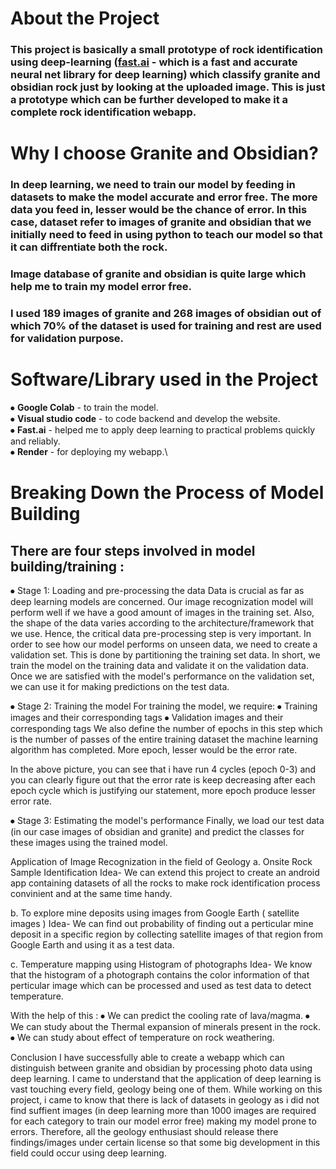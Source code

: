 
# About the Project

### This project is basically a small prototype of rock identification using deep-learning ([fast.ai](https://www.fast.ai) - which is a fast and accurate neural net library for deep learning) which classify granite and obsidian rock just by looking at the uploaded image. This is just a prototype which can be further developed to make it a complete rock identification webapp.

# Why I choose Granite and Obsidian?

### In deep learning, we need to train our model by feeding in datasets to make the model accurate and error free. The more data you feed in, lesser would be the chance of error. In this case, dataset refer to images of granite and obsidian that we initially need to feed in using python to teach our model so that it can diffrentiate both the rock.
### Image database of granite and obsidian is quite large which help me to train my model error free. 
### I used 189 images of granite and 268 images of obsidian out of which 70% of the dataset is used for training and rest are used for validation purpose.

# Software/Library used in the Project
⦁	**Google Colab** - to train the model.\
⦁	**Visual studio code** - to code backend and develop the website.\
⦁	 **Fast.ai** - helped me to apply deep learning to practical problems quickly and reliably.\
⦁	**Render** - for deploying my webapp.\

# Breaking Down the Process of Model Building

## **There are four steps involved in model building/training :**

⦁	Stage 1: Loading and pre-processing the data
Data is crucial as far as deep learning models are concerned. Our image recognization model will perform well if we have a good amount of images in the training set. Also, the shape of the data varies according to the architecture/framework that we use.
Hence, the critical data pre-processing step is very important.
In order to see how our model performs on unseen data, we need to create a validation set. This is done by partitioning the training set data.
In short, we train the model on the training data and validate it on the validation data. Once we are satisfied with the model's performance on the validation set, we can use it for making predictions on the test data. 
 
⦁	Stage 2: Training the model
For training the model, we require:
⦁	Training images and their corresponding tags
⦁	Validation images and their corresponding tags 
We also define the number of epochs in this step which is the number of passes of the entire training dataset the machine learning algorithm has completed. More epoch, lesser would be the error rate.
 
In the above picture, you can see that i have run 4 cycles (epoch 0-3) and you can clearly figure out that the error rate is keep decreasing after each epoch cycle which is justifying our statement, more epoch produce lesser error rate.

⦁	Stage 3: Estimating the model's performance
Finally, we load our test data (in our case images of obsidian and granite) and predict the classes for these images using the trained model.
 

Application of Image Recognization in the field of Geology
a.	Onsite Rock Sample Identification
Idea- We can extend this project to create an android app containing datasets of all the rocks to make rock identification process convinient and at the same time handy.

b.	To explore mine deposits using images from Google Earth ( satellite images )
Idea- We can find out probability of finding out a perticular mine deposit in a specific region by collecting satellite images of that region from Google Earth and using it as a test data.

 

c.	Temperature mapping using Histogram of photographs
Idea- We know that the histogram of a photograph contains the color information of that perticular image which can be processed and used as test data to detect temperature.
 

With the help of this :
⦁	 We can predict the cooling rate of lava/magma.
⦁	We can study about the Thermal expansion of minerals present in the rock.
⦁	We can study about effect of temperature on rock weathering.



Conclusion
I have successfully able to create a webapp which can distinguish between granite and obsidian by processing photo data using deep learning. I came to understand that the application of deep learning is vast touching every field, geology being one of them. 
While working on this project, i came to know that there is lack of datasets in geology as i did not find suffient images (in deep learning more than 1000 images are required for each category to train our model error free) making my model prone to errors.
Therefore, all the geology enthusiast should release there findings/images under certain license so that some big development in this field could occur using deep learning.


 
      
